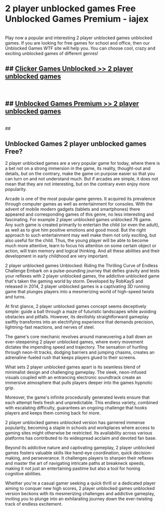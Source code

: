 # 2 player unblocked games  Free Unblocked Games Premium - iajex <br>
<br>
Play now a popular and interesting 2 player unblocked games unblocked games. If you are looking for free games for school and office, then our Unblocked Games WTF site will help you. You can choose cool, crazy and exciting unblocked games of different genres!


## ##  [Clicker Games Unblocked >> 2 player unblocked games](http://freeplayer.one?title=2_player_unblocked_games&ref=UGames)
  <br>

##  ## [Unblocked Games Premium >> 2 player unblocked games](http://freeplayer.one?title=2_player_unblocked_games&ref=UGames)
  <br>
  ##



## Unblocked Games 2 player unblocked games Free?

2 player unblocked games are a very popular game for today, where there is a bet not on a strong immersion in the game, its reality, thought-out and details, but on the contrary, make the game on purpose easier so that you can turn on and not understand much. But if arcades are simple, it does not mean that they are not interesting, but on the contrary even enjoy more popularity.

Arcade is one of the most popular game genres. It acquired its prevalence through computer games as well as entertainment for consoles. With the advent of mobile modern gadgets (tablets and smartphones) there appeared and corresponding games of this genre, no less interesting and fascinating. For example 2 player unblocked games unblocked 76 game. Any such game is created primarily to entertain the child (or even the adult), as well as to give him positive emotions and good mood. But the right approach to such entertainment may well make them not only exciting, but also useful for the child. Thus, the young player will be able to become much more attentive, learn to focus his attention on some certain object or action, will train memory and logical thinking. And all these abilities and their development in early childhood are very important.

2 player unblocked games Unblocked: Riding the Thrilling Curve of Endless Challenge
Embark on a pulse-pounding journey that defies gravity and tests your reflexes with 2 player unblocked games, the addictive unblocked game that's taken the gaming world by storm. Developed by RobKayS and released in 2014, 2 player unblocked games is a captivating 3D running game that plunges players into a mesmerizing world of high-speed twists and turns.

At first glance, 2 player unblocked games concept seems deceptively simple: guide a ball through a maze of futuristic landscapes while avoiding obstacles and pitfalls. However, its devilishly straightforward gameplay swiftly transforms into an electrifying experience that demands precision, lightning-fast reactions, and nerves of steel.

The game's core mechanic revolves around maneuvering a ball down an ever-steepening 2 player unblocked games, where every movement dictates the impending speed and trajectory. The sensation of hurtling through neon-lit tracks, dodging barriers and jumping chasms, creates an adrenaline-fueled rush that keeps players glued to their screens.

What sets 2 player unblocked games apart is its seamless blend of minimalist design and challenging gameplay. The sleek, neon-infused visuals coupled with an entrancing electronic soundtrack create an immersive atmosphere that pulls players deeper into the games hypnotic grip.

Moreover, the game's infinite procedurally generated levels ensure that each attempt feels fresh and unpredictable. This endless variety, combined with escalating difficulty, guarantees an ongoing challenge that hooks players and keeps them coming back for more.

2 player unblocked games unblocked version has garnered immense popularity, becoming a staple in schools and workplaces where access to gaming sites might otherwise be restricted. Its availability across various platforms has contributed to its widespread acclaim and devoted fan base.

Beyond its addictive nature and captivating gameplay, 2 player unblocked games fosters valuable skills like hand-eye coordination, quick decision-making, and perseverance. It challenges players to sharpen their reflexes and master the art of navigating intricate paths at breakneck speeds, making it not just an entertaining pastime but also a tool for honing cognitive abilities.

Whether you're a casual gamer seeking a quick thrill or a dedicated player aiming to conquer new high scores, 2 player unblocked games unblocked version beckons with its mesmerizing challenges and addictive gameplay, inviting you to plunge into an exhilarating journey down the ever-twisting track of endless excitement.
